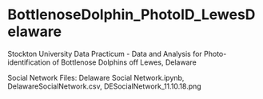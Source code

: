 # BottlenoseDolphin_PhotoID_LewesDelaware

Stockton University Data Practicum - Data and Analysis for Photo-identification of Bottlenose Dolphins off Lewes, Delaware

Social Network Files: Delaware Social Network.ipynb, DelawareSocialNetwork.csv, DESocialNetwork_11.10.18.png
